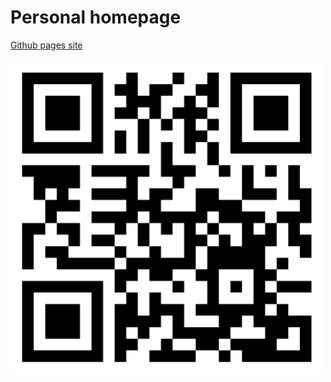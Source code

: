 # Personal homepage
<a href="https://simsine.github.io/" target="_blank">Github pages site</a><br><br>
<img src="./media/homepage.png" alt="qr code" width="500px"/>
